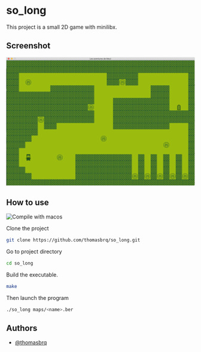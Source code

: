 # so_long
This project is a small 2D game with minilibx.

## Screenshot

![game screenshot](https://raw.githubusercontent.com/thomasbrq/so_long/master/readme_img/game.png)

## How to use
![Compile with macos](https://badgen.net/badge/build/macOS/grey?icon=apple)

Clone the project
```bash
git clone https://github.com/thomasbrq/so_long.git
```

Go to project directory
```bash
cd so_long
```

Build the executable.
```bash
make
```

Then launch the program
```bash
./so_long maps/<name>.ber
```

## Authors

- [@thomasbrq](https://www.github.com/thomasbrq)
